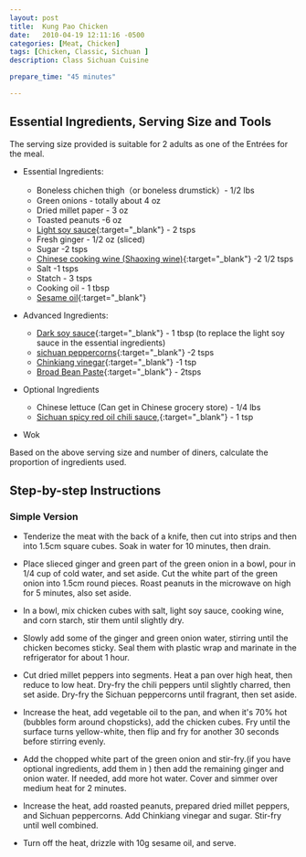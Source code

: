 ```yaml
---
layout: post
title:  Kung Pao Chicken
date:   2010-04-19 12:11:16 -0500
categories: [Meat, Chicken]
tags: [Chicken, Classic, Sichuan ]
description: Class Sichuan Cuisine

prepare_time: "45 minutes" 

---
```



## Essential Ingredients, Serving Size and Tools

The serving size provided is suitable for 2 adults as one of the Entrées for the meal.

- Essential Ingredients:
  - Boneless chichen thigh（or boneless drumstick）- 1/2 lbs
  - Green onions - totally about  4 oz  
  - Dried  millet paper - 3 oz
  - Toasted peanuts -6 oz
  - [Light soy sauce](https://amzn.to/3WetE8o){:target="_blank"} - 2 tsps
  - Fresh ginger - 1/2 oz (sliced)
  - Sugar -2 tsps
  - [Chinese cooking wine (Shaoxing wine)](https://amzn.to/3y3J8C0){:target="_blank"} -2 1/2 tsps
  - Salt -1 tsps 
  - Statch - 3 tsps
  - Cooking oil - 1 tbsp
  - [Sesame oil](https://amzn.to/3WgykLd){:target="_blank"}  

- Advanced Ingredients:
  - [Dark soy sauce](https://amzn.to/3WgeBuZ){:target="_blank"} - 1 tbsp (to replace the light soy sauce in the essential ingredients)
  - [sichuan peppercorns](https://amzn.to/3QfNr3K){:target="_blank"}   -2 tsps
  - [Chinkiang vinegar](https://amzn.to/3Ugg8P1){:target="_blank"} -1 tsp
   - [Broad Bean Paste](https://amzn.to/4a5GpFN){:target="_blank"} - 2tsps

- Optional Ingredients
  - Chinese lettuce (Can get in Chinese grocery store) - 1/4 lbs
  - [Sichuan spicy red oil chili sauce,](https://amzn.to/4a28AFE){:target="_blank"} - 1 tsp
- Wok


Based on the above serving size and number of diners, calculate the proportion of ingredients used.

## Step-by-step Instructions

### Simple Version
- Tenderize the meat with the back of a knife, then cut into strips and then into 1.5cm square cubes. Soak in water for 10 minutes, then drain. 
- Place slieced ginger and  green part of the green onion in a bowl, pour in 1/4 cup of cold water, and set aside. Cut the white part of the green onion into 1.5cm round pieces. Roast peanuts in the microwave on high for 5 minutes, also set aside.
- In a bowl, mix chicken cubes with  salt, light soy sauce, cooking wine, and  corn starch, stir them until slightly dry. 
- Slowly add some of the ginger and green onion water, stirring until the chicken becomes sticky. Seal them with plastic wrap and marinate in the refrigerator for about 1 hour.
- Cut dried millet peppers into segments. Heat a pan over high heat, then reduce to low heat. Dry-fry the chili peppers until slightly charred, then set aside. Dry-fry the Sichuan peppercorns until fragrant, then set aside.
- Increase the heat, add vegetable oil to the pan, and when it's 70% hot (bubbles form around chopsticks), add the chicken cubes. Fry until the surface turns yellow-white, then flip and fry for another 30 seconds before stirring evenly.
- Add the chopped white part of the green onion and stir-fry.(if you have optional ingredients, add them in ) then add the remaining ginger and onion water. If needed, add more hot water. Cover and simmer over medium heat for 2 minutes.
- Increase the heat, add roasted peanuts, prepared dried millet peppers, and Sichuan peppercorns. Add Chinkiang vinegar and  sugar. Stir-fry until well combined.

- Turn off the heat, drizzle with 10g sesame oil, and serve.

